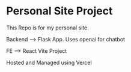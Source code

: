 # Personal Site Project

This Repo is for my personal site.

Backend --> Flask App. Uses openai for chatbot

FE --> React Vite Project

Hosted and Managed using Vercel